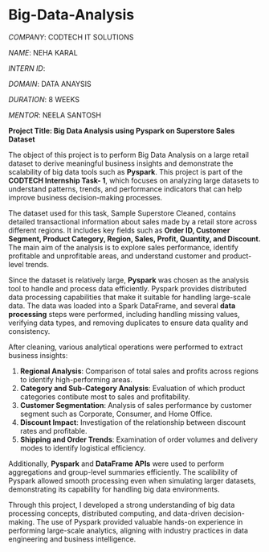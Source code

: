 # Big-Data-Analysis

*COMPANY*: CODTECH IT SOLUTIONS

*NAME*: NEHA KARAL

*INTERN ID*:

*DOMAIN*: DATA ANAYSIS

*DURATION*: 8 WEEKS

*MENTOR*: NEELA SANTOSH

**Project Title: Big Data Analysis using Pyspark on Superstore Sales Dataset**

The object of this project is to perform Big Data Analysis on a large retail dataset to derive meaningful business insights and demonstrate the scalability of big data tools such as **Pyspark**. This project is part of the **CODTECH Internship Task- 1**, which focuses on analyzing large datasets to understand patterns, trends, and performance indicators that can help improve business decision-making processes.

The dataset used for this task, Sample Superstore Cleaned, contains detailed transactional information about sales made by a retail store across different regions. It includes key fields such as **Order ID, Customer Segment, Product Category, Region, Sales, Profit, Quantity, and Discount.** The main aim of the analysis is to explore sales performance, identify profitable and unprofitable areas, and understand customer and product-level trends.

Since the dataset is relatively large, **Pyspark** was chosen as the analysis tool to handle and process data efficiently. Pyspark provides distributed data processing capabilities that make it suitable for handling large-scale data. The data was loaded into a Spark DataFrame, and several **data processing** steps were performed, including handling missing values, verifying data types, and removing duplicates to ensure data quality and consistency.

After cleaning, various analytical operations were performed to extract business insights:
1. **Regional Analysis**: Comparison of total sales and profits across regions to identify high-performing areas.
2. **Category and Sub-Category Analysis**: Evaluation of which product categories contibute most to sales and profitability.
3. **Customer Segmentation**: Analysis of sales performance by customer segment such as Corporate, Consumer, and Home Office.
4. **Discount Impact**: Investigation of the relationship between discount rates and profitable.
5. **Shipping and Order Trends**: Examination of order volumes and delivery modes to identify logistical efficiency.

Additionally, **Pyspark** and **DataFrame APIs** were used to perform aggregations and group-level summaries efficiently. The scalibility of Pyspark allowed smooth processing even when simulating larger datasets, demonstrating its capability for handling big data environments.

Through this project, I developed a strong understanding of big data processing concepts, distributed computing, and data-driven decision-making. The use of Pyspark provided valuable hands-on experience in performing large-scale analytics, aligning with industry practices in data engineering and business intelligence.

